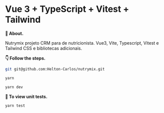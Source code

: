 # Vue 3 + TypeScript + Vitest + Tailwind

**💬 About.** 

Nutrymix projeto CRM para de nutricionista. Vue3, Vite, Typescript, Vitest e Tailwind CSS e bibliotecas adicionais.

**👇 Follow the steps.** 

```bash
git git@github.com:Helton-Carlos/nutrymix.git
```

```bash
yarn  
```

```bash
yarn dev
```

**🧪 To view unit tests.** 

```bash
yarn test
```
